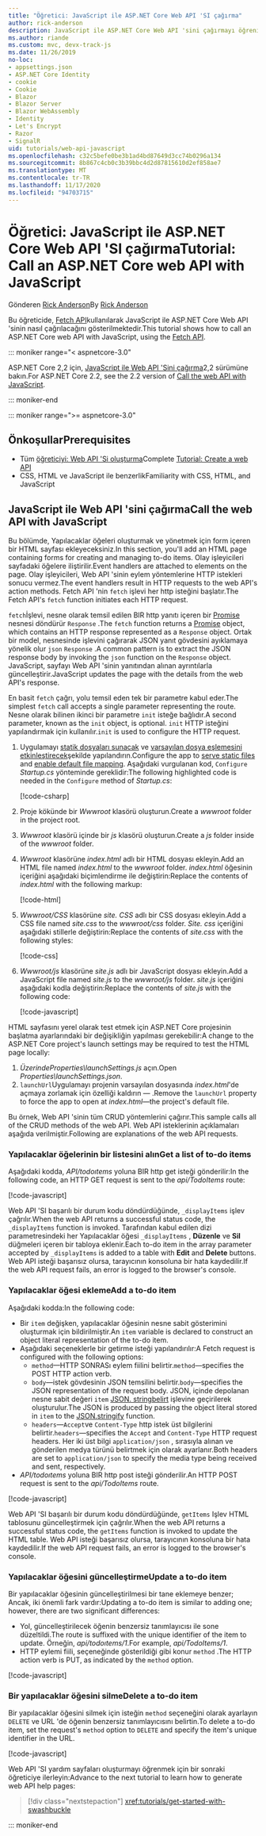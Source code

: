 ```yaml
---
title: "Öğretici: JavaScript ile ASP.NET Core Web API 'SI çağırma"
author: rick-anderson
description: JavaScript ile ASP.NET Core Web API 'sini çağırmayı öğrenin.
ms.author: riande
ms.custom: mvc, devx-track-js
ms.date: 11/26/2019
no-loc:
- appsettings.json
- ASP.NET Core Identity
- cookie
- Cookie
- Blazor
- Blazor Server
- Blazor WebAssembly
- Identity
- Let's Encrypt
- Razor
- SignalR
uid: tutorials/web-api-javascript
ms.openlocfilehash: c32c5befe0be3b1ad4bd87649d3cc74b0296a134
ms.sourcegitcommit: 8b867c4cb0c3b39bbc4d2d87815610d2ef858ae7
ms.translationtype: MT
ms.contentlocale: tr-TR
ms.lasthandoff: 11/17/2020
ms.locfileid: "94703715"
---
```

# <a name="tutorial-call-an-aspnet-core-web-api-with-javascript"></a><span data-ttu-id="1405e-103">Öğretici: JavaScript ile ASP.NET Core Web API 'SI çağırma</span><span class="sxs-lookup"><span data-stu-id="1405e-103">Tutorial: Call an ASP.NET Core web API with JavaScript</span></span>

<span data-ttu-id="1405e-104">Gönderen [Rick Anderson](https://twitter.com/RickAndMSFT)</span><span class="sxs-lookup"><span data-stu-id="1405e-104">By [Rick Anderson](https://twitter.com/RickAndMSFT)</span></span>

<span data-ttu-id="1405e-105">Bu öğreticide, [Fetch API](https://developer.mozilla.org/docs/Web/API/Fetch_API)kullanılarak JavaScript ile ASP.NET Core Web API 'sinin nasıl çağrılacağını gösterilmektedir.</span><span class="sxs-lookup"><span data-stu-id="1405e-105">This tutorial shows how to call an ASP.NET Core web API with JavaScript, using the [Fetch API](https://developer.mozilla.org/docs/Web/API/Fetch_API).</span></span>

::: moniker range="< aspnetcore-3.0"

<span data-ttu-id="1405e-106">ASP.NET Core 2,2 için, [JavaScript ile Web API 'Sini çağırma](xref:tutorials/first-web-api#call-the-web-api-with-javascript)2,2 sürümüne bakın.</span><span class="sxs-lookup"><span data-stu-id="1405e-106">For ASP.NET Core 2.2, see the 2.2 version of [Call the web API with JavaScript](xref:tutorials/first-web-api#call-the-web-api-with-javascript).</span></span>

::: moniker-end

::: moniker range=">= aspnetcore-3.0"

## <a name="prerequisites"></a><span data-ttu-id="1405e-107">Önkoşullar</span><span class="sxs-lookup"><span data-stu-id="1405e-107">Prerequisites</span></span>

* <span data-ttu-id="1405e-108">Tüm [öğreticiyi: Web API 'Si oluşturma](xref:tutorials/first-web-api)</span><span class="sxs-lookup"><span data-stu-id="1405e-108">Complete [Tutorial: Create a web API](xref:tutorials/first-web-api)</span></span>
* <span data-ttu-id="1405e-109">CSS, HTML ve JavaScript ile benzerlik</span><span class="sxs-lookup"><span data-stu-id="1405e-109">Familiarity with CSS, HTML, and JavaScript</span></span>

## <a name="call-the-web-api-with-javascript"></a><span data-ttu-id="1405e-110">JavaScript ile Web API 'sini çağırma</span><span class="sxs-lookup"><span data-stu-id="1405e-110">Call the web API with JavaScript</span></span>

<span data-ttu-id="1405e-111">Bu bölümde, Yapılacaklar öğeleri oluşturmak ve yönetmek için form içeren bir HTML sayfası ekleyeceksiniz.</span><span class="sxs-lookup"><span data-stu-id="1405e-111">In this section, you'll add an HTML page containing forms for creating and managing to-do items.</span></span> <span data-ttu-id="1405e-112">Olay işleyicileri sayfadaki öğelere iliştirilir.</span><span class="sxs-lookup"><span data-stu-id="1405e-112">Event handlers are attached to elements on the page.</span></span> <span data-ttu-id="1405e-113">Olay işleyicileri, Web API 'sinin eylem yöntemlerine HTTP istekleri sonucu vermez.</span><span class="sxs-lookup"><span data-stu-id="1405e-113">The event handlers result in HTTP requests to the web API's action methods.</span></span> <span data-ttu-id="1405e-114">Fetch API 'nin `fetch` işlevi her http isteğini başlatır.</span><span class="sxs-lookup"><span data-stu-id="1405e-114">The Fetch API's `fetch` function initiates each HTTP request.</span></span>

<span data-ttu-id="1405e-115">`fetch`İşlevi, nesne olarak temsil edilen BIR http yanıtı içeren bir [Promise](https://developer.mozilla.org/docs/Web/JavaScript/Reference/Global_Objects/Promise) nesnesi döndürür `Response` .</span><span class="sxs-lookup"><span data-stu-id="1405e-115">The `fetch` function returns a [Promise](https://developer.mozilla.org/docs/Web/JavaScript/Reference/Global_Objects/Promise) object, which contains an HTTP response represented as a `Response` object.</span></span> <span data-ttu-id="1405e-116">Ortak bir model, nesnesinde işlevini çağırarak JSON yanıt gövdesini ayıklamaya yönelik olur `json` `Response` .</span><span class="sxs-lookup"><span data-stu-id="1405e-116">A common pattern is to extract the JSON response body by invoking the `json` function on the `Response` object.</span></span> <span data-ttu-id="1405e-117">JavaScript, sayfayı Web API 'sinin yanıtından alınan ayrıntılarla güncelleştirir.</span><span class="sxs-lookup"><span data-stu-id="1405e-117">JavaScript updates the page with the details from the web API's response.</span></span>

<span data-ttu-id="1405e-118">En basit `fetch` çağrı, yolu temsil eden tek bir parametre kabul eder.</span><span class="sxs-lookup"><span data-stu-id="1405e-118">The simplest `fetch` call accepts a single parameter representing the route.</span></span> <span data-ttu-id="1405e-119">Nesne olarak bilinen ikinci bir parametre `init` isteğe bağlıdır.</span><span class="sxs-lookup"><span data-stu-id="1405e-119">A second parameter, known as the `init` object, is optional.</span></span> <span data-ttu-id="1405e-120">`init` HTTP isteğini yapılandırmak için kullanılır.</span><span class="sxs-lookup"><span data-stu-id="1405e-120">`init` is used to configure the HTTP request.</span></span>

1. <span data-ttu-id="1405e-121">Uygulamayı [statik dosyaları sunacak](/dotnet/api/microsoft.aspnetcore.builder.staticfileextensions.usestaticfiles#Microsoft_AspNetCore_Builder_StaticFileExtensions_UseStaticFiles_Microsoft_AspNetCore_Builder_IApplicationBuilder_) ve [varsayılan dosya eşlemesini etkinleştirecek](/dotnet/api/microsoft.aspnetcore.builder.defaultfilesextensions.usedefaultfiles#Microsoft_AspNetCore_Builder_DefaultFilesExtensions_UseDefaultFiles_Microsoft_AspNetCore_Builder_IApplicationBuilder_)şekilde yapılandırın.</span><span class="sxs-lookup"><span data-stu-id="1405e-121">Configure the app to [serve static files](/dotnet/api/microsoft.aspnetcore.builder.staticfileextensions.usestaticfiles#Microsoft_AspNetCore_Builder_StaticFileExtensions_UseStaticFiles_Microsoft_AspNetCore_Builder_IApplicationBuilder_) and [enable default file mapping](/dotnet/api/microsoft.aspnetcore.builder.defaultfilesextensions.usedefaultfiles#Microsoft_AspNetCore_Builder_DefaultFilesExtensions_UseDefaultFiles_Microsoft_AspNetCore_Builder_IApplicationBuilder_).</span></span> <span data-ttu-id="1405e-122">Aşağıdaki vurgulanan kod, `Configure` *Startup.cs* yönteminde gereklidir:</span><span class="sxs-lookup"><span data-stu-id="1405e-122">The following highlighted code is needed in the `Configure` method of *Startup.cs*:</span></span>

    [!code-csharp[](first-web-api/samples/3.0/TodoApi/StartupJavaScript.cs?highlight=8-9&name=snippet_configure)]

1. <span data-ttu-id="1405e-123">Proje kökünde bir *Wwwroot* klasörü oluşturun.</span><span class="sxs-lookup"><span data-stu-id="1405e-123">Create a *wwwroot* folder in the project root.</span></span>

1. <span data-ttu-id="1405e-124">*Wwwroot* klasörü içinde bir *js* klasörü oluşturun.</span><span class="sxs-lookup"><span data-stu-id="1405e-124">Create a *js* folder inside of the *wwwroot* folder.</span></span>

1. <span data-ttu-id="1405e-125">*Wwwroot* klasörüne *index.html* adlı bir HTML dosyası ekleyin.</span><span class="sxs-lookup"><span data-stu-id="1405e-125">Add an HTML file named *index.html* to the *wwwroot* folder.</span></span> <span data-ttu-id="1405e-126">*index.html* öğesinin içeriğini aşağıdaki biçimlendirme ile değiştirin:</span><span class="sxs-lookup"><span data-stu-id="1405e-126">Replace the contents of *index.html* with the following markup:</span></span>

    [!code-html[](first-web-api/samples/3.0/TodoApi/wwwroot/index.html)]

1. <span data-ttu-id="1405e-127">*Wwwroot/CSS* klasörüne *site. CSS* adlı bir CSS dosyası ekleyin.</span><span class="sxs-lookup"><span data-stu-id="1405e-127">Add a CSS file named *site.css* to the *wwwroot/css* folder.</span></span> <span data-ttu-id="1405e-128">*Site. css* içeriğini aşağıdaki stillerle değiştirin:</span><span class="sxs-lookup"><span data-stu-id="1405e-128">Replace the contents of *site.css* with the following styles:</span></span>

    [!code-css[](first-web-api/samples/3.0/TodoApi/wwwroot/css/site.css)]

1. <span data-ttu-id="1405e-129">*Wwwroot/js* klasörüne *site.js* adlı bir JavaScript dosyası ekleyin.</span><span class="sxs-lookup"><span data-stu-id="1405e-129">Add a JavaScript file named *site.js* to the *wwwroot/js* folder.</span></span> <span data-ttu-id="1405e-130">*site.js* içeriğini aşağıdaki kodla değiştirin:</span><span class="sxs-lookup"><span data-stu-id="1405e-130">Replace the contents of *site.js* with the following code:</span></span>

    [!code-javascript[](first-web-api/samples/3.0/TodoApi/wwwroot/js/site.js?name=snippet_SiteJs)]

<span data-ttu-id="1405e-131">HTML sayfasını yerel olarak test etmek için ASP.NET Core projesinin başlatma ayarlarındaki bir değişikliğin yapılması gerekebilir:</span><span class="sxs-lookup"><span data-stu-id="1405e-131">A change to the ASP.NET Core project's launch settings may be required to test the HTML page locally:</span></span>

1. <span data-ttu-id="1405e-132">*ÜzerindeProperties\launchSettings.js* açın.</span><span class="sxs-lookup"><span data-stu-id="1405e-132">Open *Properties\launchSettings.json*.</span></span>
1. <span data-ttu-id="1405e-133">`launchUrl`Uygulamayı projenin varsayılan dosyasında *index.html*'de açmaya zorlamak için özelliği kaldırın &mdash; .</span><span class="sxs-lookup"><span data-stu-id="1405e-133">Remove the `launchUrl` property to force the app to open at *index.html*&mdash;the project's default file.</span></span>

<span data-ttu-id="1405e-134">Bu örnek, Web API 'sinin tüm CRUD yöntemlerini çağırır.</span><span class="sxs-lookup"><span data-stu-id="1405e-134">This sample calls all of the CRUD methods of the web API.</span></span> <span data-ttu-id="1405e-135">Web API isteklerinin açıklamaları aşağıda verilmiştir.</span><span class="sxs-lookup"><span data-stu-id="1405e-135">Following are explanations of the web API requests.</span></span>

### <a name="get-a-list-of-to-do-items"></a><span data-ttu-id="1405e-136">Yapılacaklar öğelerinin bir listesini alın</span><span class="sxs-lookup"><span data-stu-id="1405e-136">Get a list of to-do items</span></span>

<span data-ttu-id="1405e-137">Aşağıdaki kodda, *API/todoıtems* yoluna BIR http get isteği gönderilir:</span><span class="sxs-lookup"><span data-stu-id="1405e-137">In the following code, an HTTP GET request is sent to the *api/TodoItems* route:</span></span>

[!code-javascript[](first-web-api/samples/3.0/TodoApi/wwwroot/js/site.js?name=snippet_GetItems)]

<span data-ttu-id="1405e-138">Web API 'SI başarılı bir durum kodu döndürdüğünde, `_displayItems` işlev çağrılır.</span><span class="sxs-lookup"><span data-stu-id="1405e-138">When the web API returns a successful status code, the `_displayItems` function is invoked.</span></span> <span data-ttu-id="1405e-139">Tarafından kabul edilen dizi parametresindeki her Yapılacaklar öğesi `_displayItems` , **Düzenle** ve **Sil** düğmeleri içeren bir tabloya eklenir.</span><span class="sxs-lookup"><span data-stu-id="1405e-139">Each to-do item in the array parameter accepted by `_displayItems` is added to a table with **Edit** and **Delete** buttons.</span></span> <span data-ttu-id="1405e-140">Web API isteği başarısız olursa, tarayıcının konsoluna bir hata kaydedilir.</span><span class="sxs-lookup"><span data-stu-id="1405e-140">If the web API request fails, an error is logged to the browser's console.</span></span>

### <a name="add-a-to-do-item"></a><span data-ttu-id="1405e-141">Yapılacaklar öğesi ekleme</span><span class="sxs-lookup"><span data-stu-id="1405e-141">Add a to-do item</span></span>

<span data-ttu-id="1405e-142">Aşağıdaki kodda:</span><span class="sxs-lookup"><span data-stu-id="1405e-142">In the following code:</span></span>

* <span data-ttu-id="1405e-143">Bir `item` değişken, yapılacaklar öğesinin nesne sabit gösterimini oluşturmak için bildirilmiştir.</span><span class="sxs-lookup"><span data-stu-id="1405e-143">An `item` variable is declared to construct an object literal representation of the to-do item.</span></span>
* <span data-ttu-id="1405e-144">Aşağıdaki seçeneklerle bir getirme isteği yapılandırılır:</span><span class="sxs-lookup"><span data-stu-id="1405e-144">A Fetch request is configured with the following options:</span></span>
  * <span data-ttu-id="1405e-145">`method`&mdash;HTTP SONRASı eylem fiilini belirtir.</span><span class="sxs-lookup"><span data-stu-id="1405e-145">`method`&mdash;specifies the POST HTTP action verb.</span></span>
  * <span data-ttu-id="1405e-146">`body`&mdash;istek gövdesinin JSON temsilini belirtir.</span><span class="sxs-lookup"><span data-stu-id="1405e-146">`body`&mdash;specifies the JSON representation of the request body.</span></span> <span data-ttu-id="1405e-147">JSON, içinde depolanan nesne sabit değeri `item` [JSON. stringbelirt](https://developer.mozilla.org/docs/Web/JavaScript/Reference/Global_Objects/JSON/stringify) işlevine geçirilerek oluşturulur.</span><span class="sxs-lookup"><span data-stu-id="1405e-147">The JSON is produced by passing the object literal stored in `item` to the [JSON.stringify](https://developer.mozilla.org/docs/Web/JavaScript/Reference/Global_Objects/JSON/stringify) function.</span></span>
  * <span data-ttu-id="1405e-148">`headers`&mdash;`Accept`ve `Content-Type` http istek üst bilgilerini belirtir.</span><span class="sxs-lookup"><span data-stu-id="1405e-148">`headers`&mdash;specifies the `Accept` and `Content-Type` HTTP request headers.</span></span> <span data-ttu-id="1405e-149">Her iki üst bilgi `application/json` , sırasıyla alınan ve gönderilen medya türünü belirtmek için olarak ayarlanır.</span><span class="sxs-lookup"><span data-stu-id="1405e-149">Both headers are set to `application/json` to specify the media type being received and sent, respectively.</span></span>
* <span data-ttu-id="1405e-150">*API/todoıtems* yoluna BIR http post isteği gönderilir.</span><span class="sxs-lookup"><span data-stu-id="1405e-150">An HTTP POST request is sent to the *api/TodoItems* route.</span></span>

[!code-javascript[](first-web-api/samples/3.0/TodoApi/wwwroot/js/site.js?name=snippet_AddItem)]

<span data-ttu-id="1405e-151">Web API 'SI başarılı bir durum kodu döndürdüğünde, `getItems` Işlev HTML tablosunu güncelleştirmek için çağrılır.</span><span class="sxs-lookup"><span data-stu-id="1405e-151">When the web API returns a successful status code, the `getItems` function is invoked to update the HTML table.</span></span> <span data-ttu-id="1405e-152">Web API isteği başarısız olursa, tarayıcının konsoluna bir hata kaydedilir.</span><span class="sxs-lookup"><span data-stu-id="1405e-152">If the web API request fails, an error is logged to the browser's console.</span></span>

### <a name="update-a-to-do-item"></a><span data-ttu-id="1405e-153">Yapılacaklar öğesini güncelleştirme</span><span class="sxs-lookup"><span data-stu-id="1405e-153">Update a to-do item</span></span>

<span data-ttu-id="1405e-154">Bir yapılacaklar öğesinin güncelleştirilmesi bir tane eklemeye benzer; Ancak, iki önemli fark vardır:</span><span class="sxs-lookup"><span data-stu-id="1405e-154">Updating a to-do item is similar to adding one; however, there are two significant differences:</span></span>

* <span data-ttu-id="1405e-155">Yol, güncelleştirilecek öğenin benzersiz tanımlayıcısı ile sone düzeltildi.</span><span class="sxs-lookup"><span data-stu-id="1405e-155">The route is suffixed with the unique identifier of the item to update.</span></span> <span data-ttu-id="1405e-156">Örneğin, *api/todoıtems/1*.</span><span class="sxs-lookup"><span data-stu-id="1405e-156">For example, *api/TodoItems/1*.</span></span>
* <span data-ttu-id="1405e-157">HTTP eylemi fiili, seçeneğinde gösterildiği gibi konur `method` .</span><span class="sxs-lookup"><span data-stu-id="1405e-157">The HTTP action verb is PUT, as indicated by the `method` option.</span></span>

[!code-javascript[](first-web-api/samples/3.0/TodoApi/wwwroot/js/site.js?name=snippet_UpdateItem)]

### <a name="delete-a-to-do-item"></a><span data-ttu-id="1405e-158">Bir yapılacaklar öğesini silme</span><span class="sxs-lookup"><span data-stu-id="1405e-158">Delete a to-do item</span></span>

<span data-ttu-id="1405e-159">Bir yapılacaklar öğesini silmek için isteğin `method` seçeneğini olarak ayarlayın `DELETE` ve URL 'de öğenin benzersiz tanımlayıcısını belirtin.</span><span class="sxs-lookup"><span data-stu-id="1405e-159">To delete a to-do item, set the request's `method` option to `DELETE` and specify the item's unique identifier in the URL.</span></span>

[!code-javascript[](first-web-api/samples/3.0/TodoApi/wwwroot/js/site.js?name=snippet_DeleteItem)]

<span data-ttu-id="1405e-160">Web API 'SI yardım sayfaları oluşturmayı öğrenmek için bir sonraki öğreticiye ilerleyin:</span><span class="sxs-lookup"><span data-stu-id="1405e-160">Advance to the next tutorial to learn how to generate web API help pages:</span></span>

> [!div class="nextstepaction"]
> <xref:tutorials/get-started-with-swashbuckle>

::: moniker-end

